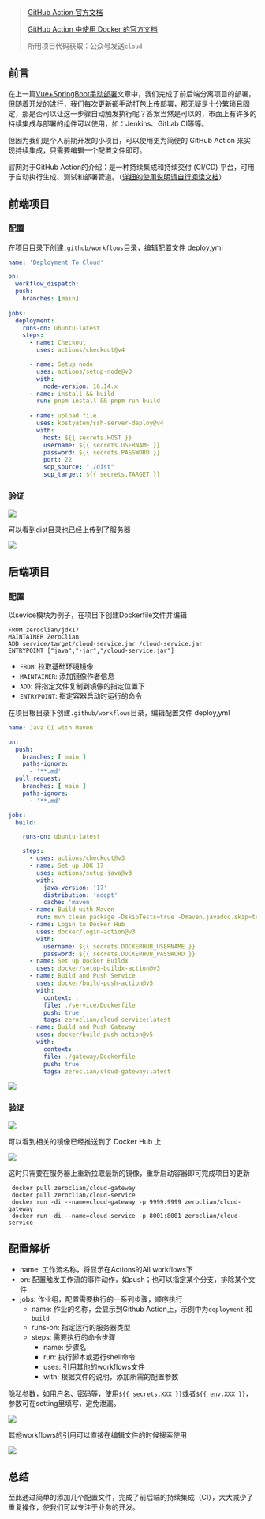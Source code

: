
> [GitHub Action 官方文档](https://docs.github.com/zh/actions/learn-github-actions/understanding-github-actions)
> 
> [GitHub Action 中使用 Docker 的官方文档](https://docs.docker.com/build/ci/github-actions/)
>
> 所用项目代码获取：公众号发送`cloud`

## 前言

在上一篇[Vue+SpringBoot手动部署](/部署/Vue+SpringBoot手动部署.md)文章中，我们完成了前后端分离项目的部署，但随着开发的进行，我们每次更新都手动打包上传部署，那无疑是十分繁琐且固定，那是否可以让这一步骤自动触发执行呢？答案当然是可以的，市面上有许多的持续集成与部署的组件可以使用，如：Jenkins、GitLab CI等等。

但因为我们是个人前期开发的小项目，可以使用更为简便的 GitHub Action 来实现持续集成，只需要编辑一个配置文件即可。

官网对于GitHub Action的介绍：是一种持续集成和持续交付 (CI/CD) 平台，可用于自动执行生成、测试和部署管道。（[详细的使用说明请自行阅读文档](https://docs.github.com/zh/actions/learn-github-actions/understanding-github-actions)）

## 前端项目

### 配置
在项目目录下创建`.github/workflows`目录，编辑配置文件 deploy,yml

```yaml
name: 'Deployment To Cloud'

on:
  workflow_dispatch:
  push:
    branches: [main]
  
jobs:
  deployment:
    runs-on: ubuntu-latest
    steps:
      - name: Checkout
        uses: actions/checkout@v4

      - name: Setup node
        uses: actions/setup-node@v3
        with:
          node-version: 16.14.x
      - name: install && build
        run: pnpm install && pnpm run build
        
      - name: upload file
        uses: kostyaten/ssh-server-deploy@v4
        with: 
          host: ${{ secrets.HOST }}
          username: ${{ secrets.USERNAME }}
          password: ${{ secrets.PASSWORD }}
          port: 22
          scp_source: "./dist"
          scp_target: ${{ secrets.TARGET }}
```

### 验证

![](https://cdn.jsdelivr.net/gh/ZeroClian/picture/img/20240128162016.png)

可以看到dist目录也已经上传到了服务器

![](https://cdn.jsdelivr.net/gh/ZeroClian/picture/img/20240128162306.png)


## 后端项目

### 配置

以sevice模块为例子，在项目下创建Dockerfile文件并编辑

```
FROM zeroclian/jdk17
MAINTAINER ZeroClian
ADD service/target/cloud-service.jar /cloud-service.jar
ENTRYPOINT ["java","-jar","/cloud-service.jar"]
```
- `FROM`: 拉取基础环境镜像
- `MAINTAINER`: 添加镜像作者信息
- `ADD`: 将指定文件复制到镜像的指定位置下
- `ENTRYPOINT`: 指定容器启动时运行的命令


在项目根目录下创建`.github/workflows`目录，编辑配置文件 deploy,yml

```yaml
name: Java CI with Maven

on:
  push:
    branches: [ main ]
    paths-ignore:
      - '**.md'
  pull_request:
    branches: [ main ]
    paths-ignore:
      - '**.md'

jobs:
  build:

    runs-on: ubuntu-latest

    steps:
      - uses: actions/checkout@v3
      - name: Set up JDK 17
        uses: actions/setup-java@v3
        with:
          java-version: '17'
          distribution: 'adopt'
          cache: 'maven'
      - name: Build with Maven
        run: mvn clean package -DskipTests=true -Dmaven.javadoc.skip=true -B -V
      - name: Login to Docker Hub
        uses: docker/login-action@v3
        with:
          username: ${{ secrets.DOCKERHUB_USERNAME }}
          password: ${{ secrets.DOCKERHUB_PASSWORD }}
      - name: Set up Docker Buildx
        uses: docker/setup-buildx-action@v3
      - name: Build and Push Service
        uses: docker/build-push-action@v5
        with:
          context: .
          file: ./service/Dockerfile
          push: true
          tags: zeroclian/cloud-service:latest
      - name: Build and Push Gateway
        uses: docker/build-push-action@v5
        with:
          context: .
          file: ./gateway/Dockerfile
          push: true
          tags: zeroclian/cloud-gateway:latest

```

![](https://cdn.jsdelivr.net/gh/ZeroClian/picture/img/20240128162608.png)

### 验证

![](https://cdn.jsdelivr.net/gh/ZeroClian/picture/img/20240128164425.png)

可以看到相关的镜像已经推送到了 Docker Hub 上

![](https://cdn.jsdelivr.net/gh/ZeroClian/picture/img/20240128163508.png)

这时只需要在服务器上重新拉取最新的镜像，重新启动容器即可完成项目的更新

 ```shell
  docker pull zeroclian/cloud-gateway
  docker pull zeroclian/cloud-service
  docker run -di --name=cloud-gateway -p 9999:9999 zeroclian/cloud-gateway
  docker run -di --name=cloud-service -p 8001:8001 zeroclian/cloud-service
  ```

## 配置解析

- name: 工作流名称，将显示在Actions的All workflows下
- on: 配置触发工作流的事件动作，如push；也可以指定某个分支，排除某个文件
- jobs: 作业组，配置需要执行的一系列步骤，顺序执行
  - name: 作业的名称，会显示到Github Action上，示例中为`deployment` 和 `build` 
  - runs-on: 指定运行的服务器类型
  - steps: 需要执行的命令步骤
    - name: 步骤名
    - run: 执行脚本或运行shell命令
    - uses: 引用其他的workflows文件
    - with: 根据文件的说明，添加所需的配置参数

隐私参数，如用户名、密码等，使用`${{ secrets.XXX }}`或者`${{ env.XXX }}`，参数可在setting里填写，避免泄漏。

![](https://cdn.jsdelivr.net/gh/ZeroClian/picture/img/20240128175331.png)

其他workflows的引用可以直接在编辑文件的时候搜索使用

![](https://cdn.jsdelivr.net/gh/ZeroClian/picture/img/20240128175941.png)

## 总结

至此通过简单的添加几个配置文件，完成了前后端的持续集成（CI），大大减少了重复操作，使我们可以专注于业务的开发。